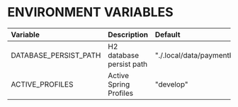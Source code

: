 # ENVIRONMENT VARIABLES

| Variable              | Description              | Default                   |
|:----------------------|:-------------------------|:--------------------------|
| DATABASE_PERSIST_PATH | H2 database persist path | "./.local/data/paymentbb" |
| ACTIVE_PROFILES       | Active Spring Profiles   | "develop"                 |